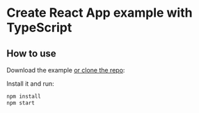 # Create React App example with TypeScript

## How to use

Download the example [or clone the repo](https://github.com/mui/material-ui):

<!-- #default-branch-switch -->

Install it and run:

```sh
npm install
npm start
```
